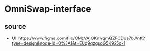# OmniSwap-interface

## source

- UI: https://www.figma.com/file/CMzVAjOKnwqmQZRCDqs7bJ/nft?type=design&node-id=0%3A1&t=EUq9qzguoG5K925o-1
